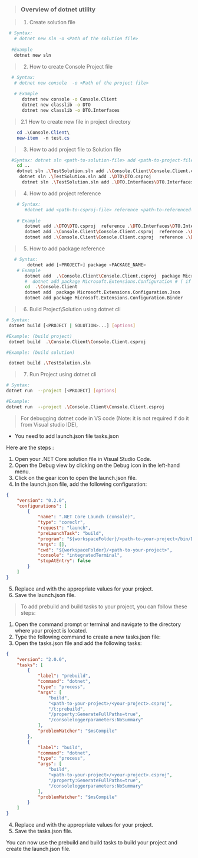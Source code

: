 > ### Overview of dotnet utility

> 1. Create solution file

```sh
 # Syntax:
   # dotnet new sln -o <Path of the solution file>
 
  #Example
   dotnet new sln
```
> 2. How to create Console Project file
```sh
  # Syntax: 
   # dotnet new console  -o <Path of the project file>
  
   # Example
      dotnet new console -o Console.Client
      dotnet new classlib -o DTO
      dotnet new classlib -o DTO.Interfaces
 ```  
>   2.1 How to create new file in project directory

```powershell 
    cd .\Console.Client\
    new-item  -n test.cs
``` 
> 3. How to add project file to Solution file 

```sh  
  #Syntax: dotnet sln <path-to-solution-file> add <path-to-project-file> 
    cd ..
    dotnet sln .\TestSolution.sln add .\Console.Client\Console.Client.csproj
     dotnet sln .\TestSolution.sln add .\DTO\DTO.csproj 
      dotnet sln .\TestSolution.sln add .\DTO.Interfaces\DTO.Interfaces.csproj
```
> 4. How to add project reference

```sh 
    # Syntax: 
       #dotnet add <path-to-csproj-file> reference <path-to-referenced-project-csproj-file>
     
    # Example
       dotnet add .\DTO\DTO.csproj  reference .\DTO.Interfaces\DTO.Interfaces.csproj
       dotnet add .\Console.Client\Console.Client.csproj  reference .\DTO\DTO.csproj
       dotnet add .\Console.Client\Console.Client.csproj  reference .\DTO.Interfaces\DTO.Interfaces.csproj
```
 > 5. How to add package reference 
 
 ```sh
    # Syntax: 
         dotnet add [<PROJECT>] package <PACKAGE_NAME>
     # Example   
        dotnet add  .\Console.Client\Console.Client.csproj  package Microsoft.Extensions.Configuration      
        #  dotnet add package Microsoft.Extensions.Configuration # ( if you are in the project directory )
        cd  .\Console.Client
        dotnet add  package Microsoft.Extensions.Configuration.Json  
        dotnet add package Microsoft.Extensions.Configuration.Binder
```
> 6. Build Project\Solution using dotnet cli

```sh
# Syntax:
 dotnet build [<PROJECT | SOLUTION>...] [options]

#Example: (build project)
 dotnet build  .\Console.Client\Console.Client.csproj

#Example: (build solution) 

 dotnet build .\TestSolution.sln

```

> 7. Run Project using dotnet cli 

```sh
# Syntax:
dotnet run  --project [<PROJECT] [options]

#Example:
dotnet run  --project .\Console.Client\Console.Client.csproj
```

> For debugging dotnet code in VS code  (Note:  it is not required if do it from Visual studio IDE),
  
 - You need to add launch.json file tasks.json 
 
 Here are the steps :
 
  1. Open your .NET Core solution file in Visual Studio Code.
  2. Open the Debug view by clicking on the Debug icon in the left-hand menu.
  3. Click on the gear icon to open the launch.json file.
  4. In the launch.json file, add the following configuration:

```json
{
    "version": "0.2.0",
    "configurations": [
        {
            "name": ".NET Core Launch (console)",
            "type": "coreclr",
            "request": "launch",
            "preLaunchTask": "build",
            "program": "${workspaceFolder}/<path-to-your-project>/bin/Debug/net8.0/<your-project>.dll",
            "args": [],
            "cwd": "${workspaceFolder}/<path-to-your-project>",
            "console": "integratedTerminal",
            "stopAtEntry": false
        }
    ]
}
```
  5. Replace <path-to-your-project> and <your-project> with the appropriate values for your project.
  6. Save the launch.json file.

> To add prebuild and build tasks to your project, you can follow these steps:

   1. Open the command prompt or terminal and navigate to the directory where your project is located.
   2. Type the following command to create a new tasks.json file:
   3. Open the tasks.json file and add the following tasks:
```json
{
    "version": "2.0.0",
    "tasks": [
        {
            "label": "prebuild",
            "command": "dotnet",
            "type": "process",
            "args": [
                "build",
                "<path-to-your-project>/<your-project>.csproj",
                "/t:prebuild",
                "/property:GenerateFullPaths=true",
                "/consoleloggerparameters:NoSummary"
            ],
            "problemMatcher": "$msCompile"
        },
        {
            "label": "build",
            "command": "dotnet",
            "type": "process",
            "args": [
                "build",
                "<path-to-your-project>/<your-project>.csproj",
                "/property:GenerateFullPaths=true",
                "/consoleloggerparameters:NoSummary"
            ],
            "problemMatcher": "$msCompile"
        }
    ]
}
```
4. Replace <path-to-your-project> and <your-project> with the appropriate values for your project.
5. Save the tasks.json file.
 
You can now use the prebuild and build tasks to build your project and create the launch.json file.